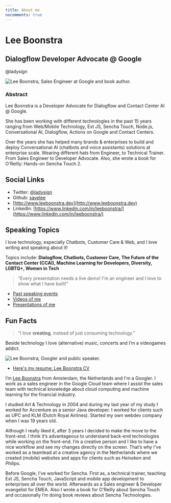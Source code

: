 ```yaml
---
title: About me
nocomments: true
---
```


# Lee Boonstra
## Dialogflow Developer Advocate @ Google
@ladysign

<img src="/images/profile.jpg" class="border img-fluid float-right" alt="Lee Boonstra, Sales Engineer at Google and book author." loading="lazy" />

### Abstract

Lee Boonstra is a Developer Advocate for Dialogflow and Contact Center AI @ Google.

She has been working with different technologies in the past 15 years ranging from Web/Mobile Technology, Ext JS,  Sencha Touch, Node.js, Conversational AI, Dialogflow, Actions on Google and Contact Centers. 

Over the years she has helped many brands & enterprises to build and deploy Conversational AI (chatbots and voice assistants) solutions at enterprise scale. Wearing different hats from Engineer, to Technical Trainer. From Sales Engineer to Developer Advocate.
Also, she wrote a book for O'Reilly: Hands-on Sencha Touch 2.

## Social Links

* Twitter: [@ladysign](https://twitter.com/ladysign)
* Github: [savelee](https://github.com/savelee/)
* [http://www.leeboonstra.dev](http://www.leeboonstra.dev)
* LinkedIn: [https://www.linkedin.com/in/leeboonstra/](https://www.linkedin.com/in/leeboonstra/)

## Speaking Topics

I love technology, especially Chatbots, Customer Care & Web, and I love writing and speaking about it!

Topics include: **Dialogflow, Chatbots, Customer Care, The Future of the Contact Center (CCAI), Machine Learning for Developers, Diversity, LGBTQ+, Women in Tech**

>“Every presentation needs a live demo! I'm an engineer and I love to show what I have built!”

* [Past speaking events](https://www.leeboonstra.com/speaker)
* [Videos of me](https://www.leeboonstra.com/categories/Videos/)
* [Presentations of me](https://speakerdeck.com/savelee/)
  

## Fun Facts

> “I love <strong>creating</strong>, instead of just consuming technology.”

Beside technology I love (alternative) music, concerts and I’m a videogames addict.

<img src="/images/aboutme1.jpg" class="img-fluid border" alt="Lee Boonstra, Googler and public speaker." loading="lazy">

* [Here's my resume: Lee Boonstra CV](/images/lee.boonstra-resume.pdf)




I’m [Lee Boonstra](https://plus.google.com/117712452932146916020) from Amsterdam, the Netherlands and I'm a Googler. I work as a sales engineer in the Google Cloud team where I assist the sales team with technical knowledge about cloud computing and machine learning for the financial industry.

I studied Art & Technology in 2004 and during my last year of my study I worked for Accenture as a senior Java developer. I worked for clients such as UPC and KLM (Dutch Royal Airlines). Started my own webdev company when I was 19 years old.

Although I really liked it, after 3 years I decided to make the move to the front-end. I think it’s advantageous to understand back-end technologies while working on the front-end. I’m a creative person and I like to have a nice workflow and see my changes directly on the screen. That’s why I've worked as a teamlead at a creative agency in the Netherlands where we created (mobile) websites and apps for clients such as *Heineken* and *Philips*.

Before Google, I've worked for Sencha. First as, a technical trainer, teaching Ext JS, Sencha Touch, JavaScript and mobile app development to enterprises all over the world.
Afterwards as a Sales engineer & Developer evangelist for EMEA. Also I wrote a book for O'Reilly about Sencha Touch and occasionally I’m doing book reviews about Sencha Technologies.